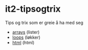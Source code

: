 # it2-tipsogtrix
Tips og trix som er greie å ha med seg

- [arrays](arrays.js) (lister)
- [loops](loops.js) (løkker)
- [html](html.js) (html)

